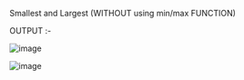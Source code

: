 Smallest and Largest (WITHOUT using min/max FUNCTION)

OUTPUT :- 

![image](https://user-images.githubusercontent.com/121419206/213193523-76db636d-88da-4924-a75b-d279a9a982fe.png)

![image](https://user-images.githubusercontent.com/121419206/213193698-25cf1f36-493c-409c-bb84-d8d544880745.png)
